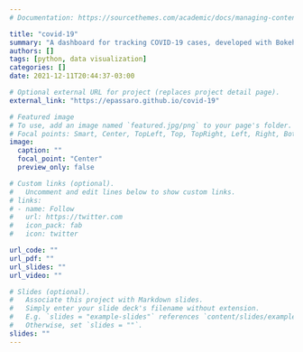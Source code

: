```yaml
---
# Documentation: https://sourcethemes.com/academic/docs/managing-content/

title: "covid-19"
summary: "A dashboard for tracking COVID-19 cases, developed with Bokeh and GitHub Actions."
authors: []
tags: [python, data visualization]
categories: []
date: 2021-12-11T20:44:37-03:00

# Optional external URL for project (replaces project detail page).
external_link: "https://epassaro.github.io/covid-19"

# Featured image
# To use, add an image named `featured.jpg/png` to your page's folder.
# Focal points: Smart, Center, TopLeft, Top, TopRight, Left, Right, BottomLeft, Bottom, BottomRight.
image:
  caption: ""
  focal_point: "Center"
  preview_only: false

# Custom links (optional).
#   Uncomment and edit lines below to show custom links.
# links:
# - name: Follow
#   url: https://twitter.com
#   icon_pack: fab
#   icon: twitter

url_code: ""
url_pdf: ""
url_slides: ""
url_video: ""

# Slides (optional).
#   Associate this project with Markdown slides.
#   Simply enter your slide deck's filename without extension.
#   E.g. `slides = "example-slides"` references `content/slides/example-slides.md`.
#   Otherwise, set `slides = ""`.
slides: ""
---
```

